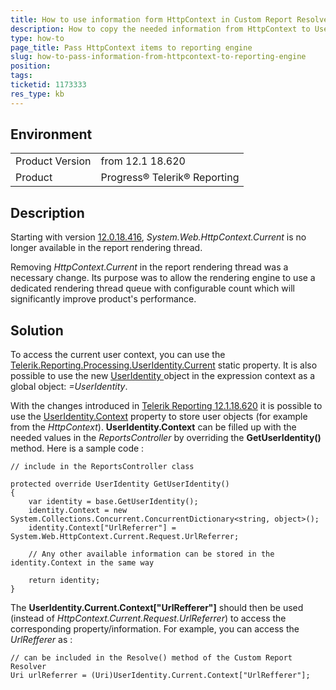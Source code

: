 ```yaml
---
title: How to use information form HttpContext in Custom Report Resolver
description: How to copy the needed information from HttpContext to UserIdentity.Context
type: how-to
page_title: Pass HttpContext items to reporting engine 
slug: how-to-pass-information-from-httpcontext-to-reporting-engine
position: 
tags: 
ticketid: 1173333
res_type: kb
---
```


## Environment
<table>
	<tr>
		<td>Product Version</td>
		<td>from 12.1 18.620</td>
	</tr>
	<tr>
		<td>Product</td>
		<td>Progress® Telerik® Reporting </td>
	</tr>
</table>


## Description
Starting with version [12.0.18.416](https://www.telerik.com/support/whats-new/reporting/release-history/telerik-reporting-r1-2018-sp3-12-0-18-416), _System.Web.HttpContext.Current_ is no longer available in the report rendering thread.  
  
Removing _HttpContext.Current_ in the report rendering thread was a necessary change. Its purpose was to allow the rendering engine to use a dedicated rendering thread queue with configurable count which will significantly improve product's performance.

## Solution
To access the current user context, you can use the [Telerik.Reporting.Processing.UserIdentity.Current](https://docs.telerik.com/reporting/p-telerik-reporting-processing-useridentity-current) static property. It is also possible to use the new [UserIdentity ](https://docs.telerik.com/reporting/expressions-global-objects#useridentity)object in the expression context as a global object: _=UserIdentity_.  

With the changes introduced in [Telerik Reporting 12.1.18.620](https://www.telerik.com/support/whats-new/reporting/release-history/progress-telerik-reporting-r2-2018-sp1-12-1-18-620) it is possible to use the [UserIdentity.Context](https://docs.telerik.com/reporting/p-telerik-reporting-processing-useridentity-context) property to store user objects (for example from the _HttpContext_).
**UserIdentity.Context** can be filled up with the needed values in the _ReportsController_ by overriding the **GetUserIdentity()** method. Here is a sample code :  

```CSharp
// include in the ReportsController class

protected override UserIdentity GetUserIdentity()
{
    var identity = base.GetUserIdentity();
    identity.Context = new System.Collections.Concurrent.ConcurrentDictionary<string, object>();
    identity.Context["UrlReferrer"] = System.Web.HttpContext.Current.Request.UrlReferrer;
    
    // Any other available information can be stored in the identity.Context in the same way

    return identity;
}
```
  
The __UserIdentity.Current.Context\["UrlRefferer"\]__ should then be used (instead of _HttpContext.Current.Request.UrlReferrer_) to access the corresponding property/information.
For example, you can access the _UrlRefferer_ as :  
  
```CSharp
// can be included in the Resolve() method of the Custom Report Resolver
Uri urlReferrer = (Uri)UserIdentity.Current.Context["UrlRefferer"];
```
